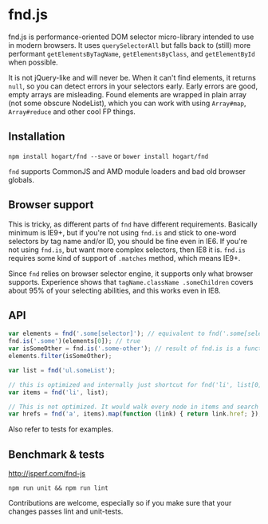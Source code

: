 # fnd.js

fnd.js is performance-oriented DOM selector micro-library intended to use in modern browsers. It uses `querySelectorAll` but falls back to (still) more performant `getElementsByTagName`, `getElementsByClass`, and `getElementById` when possible.

It is not jQuery-like and will never be. When it can't find elements, it returns `null`, so you can detect errors in your selectors early. Early errors are good, empty arrays are misleading.
Found elements are wrapped in plain array (not some obscure NodeList), which you can work with using `Array#map`, `Array#reduce` and other cool FP things.

## Installation

`npm install hogart/fnd --save`
or
`bower install hogart/fnd`

`fnd` supports CommonJS and AMD module loaders and bad old browser globals.


## Browser support

This is tricky, as different parts of `fnd` have different requirements. Basically minimum is IE9+, but if you're not using `fnd.is` and stick to one-word selectors by tag name and/or ID, you should be fine even in IE6. If you're not using `fnd.is`, but want more complex selectors, then IE8 it is.
`fnd.is` requires some kind of support of `.matches` method, which means IE9+.

Since `fnd` relies on browser selector engine, it supports only what browser supports. Experience shows that `tagName.className .someChildren` covers about 95% of your selecting abilities, and this works even in IE8.

## API

```js
var elements = fnd('.some[selector]'); // equivalent to fnd('.some[selector]', document);
fnd.is('.some')(elements[0]); // true
var isSomeOther = fnd.is('.some-other'); // result of fnd.is is a function
elements.filter(isSomeOther);

var list = fnd('ul.someList');

// this is optimized and internally just shortcut for fnd('li', list[0])
var items = fnd('li', list);

// This is not optimized. It would walk every node in items and search for `a` inside that node.
var hrefs = fnd('a', items).map(function (link) { return link.href; }); // array of urls in order of appearance in document
```

Also refer to tests for examples.

## Benchmark & tests

http://jsperf.com/fnd-js

```
npm run unit && npm run lint
```

Contributions are welcome, especially so if you make sure that your changes passes lint and unit-tests.
